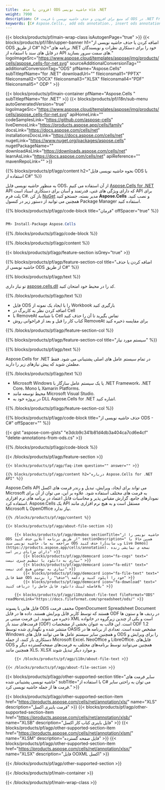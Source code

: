 ```yaml
---
title:  افزودن یا حذف ODS حاشیه نویسی via .NET
weight: 7990
description: C# کد منبع برای افزودن و حذف حاشیه نویسی با فرمت ODS در .NET Framework، .NET Core، Mono یا Xamarin Platforms.
keywords: [C# Aspose.Cells., add ods annotation., insert ods annotation., access ods annotation., remove ods annotation., delete ods annotation., add annotation in ods., insert annotation in ods., access annotation in ods., remove annotation in ods., delete annotation in ods]
---
```

{{< blocks/products/pf/main-wrap-class isAutogenPage="true" >}}
{{< blocks/products/pf/i18n/upper-banner h1="اضافه کردن یا حذف حاشیه نویسی از ODS از طریق C#" h2="برنامه های .NET خود را برای دستکاری نظرات و نویسندگان در فایل های سند با استفاده از API های سمت سرور بسازید." logoImageSrc="https://www.aspose.cloud/templates/aspose/img/products/cells/aspose_cells-for-net.svg" sourceAdditionalConversionTag="" additionalConversionTag="ODS" pfName="Aspose.Cells" subTitlepfName="for .NET" downloadUrl="" fileiconsmall1="PPTX" fileiconsmall2="DOCX" fileiconsmall3="XLSX" fileiconsmall4="PDF" fileiconsmall5=" ODP " >}}

{{< blocks/products/pf/main-container pfName="Aspose.Cells " subTitlepfName="for .NET" >}}
{{< blocks/products/pf/i18n/sub-menu autoGeneratedVersion="true" logoImageSrc="https://www.aspose.cloud/templates/aspose/img/products/cells/aspose_cells-for-net.svg" apiHomeLink="" codeSamplesLink="https://github.com/aspose-cells" liveDemosLink="https://products.aspose.app/cells/family" docsLink="https://docs.aspose.com/cells/net" installationsDocsLink="https://docs.aspose.com/cells/net" nugetLink="https://www.nuget.org/packages/aspose.cells" nugetPackageName="" downloadAsLink="https://downloads.aspose.com/cells/net" learnAsLink="https://docs.aspose.com/cells/net" apiReference="" mavenRepoLink="" >}}

{{% blocks/products/pf/agp/content h2="نحوه حاشیه نویسی فایل ODS با استفاده از C#" %}}

 به منظور حاشیه نویسی فایل ODS، از آن استفاده می کنیم
 [Aspose.Cells for .NET](https://products.aspose.com/cells/net) 
 API که دارای ویژگی های غنی، قدرتمند و آسان برای دستکاری اسناد است API برای پلت فرم C#. باز کن
 [NuGet](https://www.nuget.org/packages/aspose.cells) 
 مدیر بسته، جستجو کنید
 **Aspose.Cells** 
 و نصب کنید. همچنین می توانید از دستور زیر در کنسول Package Manager استفاده کنید.

{{% blocks/products/pf/agp/code-block title="فرمان" offSpacer="true" %}}

```cs

PM> Install-Package Aspose.Cells

```

{{% /blocks/products/pf/agp/code-block %}}

{{% /blocks/products/pf/agp/content %}}

{{< blocks/products/pf/agp/feature-section isGrey="true" >}}

{{% blocks/products/pf/agp/feature-section-col title="اضافه کردن یا حذف حاشیه نویسی از ODS از طریق C#" %}}

{{% blocks/products/pf/agp/text %}}

 تو نیاز داری
 [aspose.cells.dll](https://downloads.aspose.com/cells/net) 
 کد را در محیط خود امتحان کنید.

{{% /blocks/products/pf/agp/text %}}

+ فایل ODS را با ایجاد یک نمونه از Workbook بارگیری کنید
+ اضافه کردن نظر به کاربرگ در Cell
+ با RemoveAt با شناسه Cell تماس بگیرید تا آن را حذف کنید
+ کتاب کار را قبل و بعد از فراخوانی روش RemoveAt برای مقایسه ذخیره کنید

{{% /blocks/products/pf/agp/feature-section-col %}}

{{% blocks/products/pf/agp/feature-section-col title="سیستم مورد نیاز" %}}

{{% blocks/products/pf/agp/text %}}

 Aspose.Cells for .NET در تمام سیستم عامل های اصلی پشتیبانی می شود. فقط مطمئن شوید که پیش نیازهای زیر را دارید.

{{% /blocks/products/pf/agp/text %}}

- Microsoft Windows یا یک سیستم عامل سازگار با .NET Framework، .NET Core، Mono یا Xamarin Platforms.
-  محیط توسعه مانند Microsoft Visual Studio.
-  در پروژه خود به DLL Aspose.Cells for .NET اشاره کنید.

{{% /blocks/products/pf/agp/feature-section-col %}}

{{% blocks/products/pf/agp/code-block title="حذف حاشیه نویسی از ODS - C#" offSpacer="" %}}

{{< gist "aspose-com-gists" "e3dcb9c341b81d4db3a404ca7cd6e4cf" "delete-annotations-from-ods.cs" >}}

{{% /blocks/products/pf/agp/code-block %}}

{{< /blocks/products/pf/agp/feature-section >}}

    {{< blocks/products/pf/agp/faq-item question="" answer="" >}}
 

<!-- aboutfile Starts -->

    {{% blocks/products/pf/agp/content h2="درباره Aspose.Cells for .NET API" %}}

 Aspose.Cells API می تواند برای ایجاد، ویرایش، تبدیل و رندر فرمت های اکسل Microsoft به فرمت های مختلف استفاده شود. علاوه بر این، می توان از آن برای نمودارهای جامع، گزارش مقیاس پذیر و محاسبات قابل اعتماد در برنامه های نرم افزاری استفاده کرد. Aspose.Cells یک API مستقل است و به هیچ نرم افزاری مانند Microsoft یا OpenOffice نیاز ندارد.



    {{% /blocks/products/pf/agp/content %}}

    {{< blocks/products/pf/agp/about-file-section >}}

        {{< blocks/products/pf/agp/demobox sectionTitle="حاشیه نویسی را از ODS از طریق برنامه آنلاین حذف کنید" sectionDescription=" همین حالا با مراجعه به ما، حاشیه نویسی سند ODS را حذف کنید[وب سایت Live Demos](https://products.aspose.app/cells/annotation). نسخه ی نمایشی زنده دارای مزایای زیر است" >}}
            {{< blocks/products/pf/agp/democard icon="fa-cogs" text=" نیازی به دانلود یا تنظیم چیزی نیست" >}}
            {{< blocks/products/pf/agp/democard icon="fa-edit" text=" نیازی به نوشتن هیچ کدی نیست" >}}
            {{< blocks/products/pf/agp/democard icon="fa-file-text" text=" فقط فایل ODS خود را آپلود کنید و دکمه \"حذف\" را بزنید" >}}
            {{< blocks/products/pf/agp/democard icon="fa-download" text=" بلافاصله لینک دانلود فایل حاصل را دریافت کنید" >}}

        {{< blocks/products/pf/agp/i18n/about-file-text fileFormat="ODS" readMoreLink="https://docs.fileformat.com/spreadsheet/ods/" >}}
فایل هایی با پسوند ODS مخفف فرمت OpenDocument Spreadsheet Document هستند که توسط کاربر قابل ویرایش هستند. داده ها در فایل ODF در ردیف ها و ستون ها ذخیره می شوند. این فرمت مبتنی بر XML است و یکی از چندین زیرگروه در خانواده فرمت‌های سند باز (ODF) است. این قالب به عنوان بخشی از مشخصات ODF 1.2 منتشر شده و نگهداری شده توسط OASIS مشخص شده است. تعدادی از برنامه ها در Windows و همچنین سایر سیستم عامل ها می توانند فایل های ODS را برای ویرایش و دستکاری باز کنند، از جمله Microsoft Excel، NeoOffice و LibreOffice. فایل‌های ODS همچنین می‌توانند توسط برنامه‌های مختلف به فرمت‌های صفحه‌گسترده دیگر و همچنین مانند XLS، XLSX و موارد دیگر تبدیل شوند.

        {{< /blocks/products/pf/agp/i18n/about-file-text >}}

    {{< /blocks/products/pf/agp/about-file-section >}}

<!-- aboutfile Ends -->

{{< blocks/products/pf/agp/other-supported-section title="سایر فرمت های حاشیه نویسی پشتیبانی شده" subTitle="با استفاده از C# می توان به راحتی سایر فرمت ها از جمله حاشیه نویسی کرد." >}}

{{< blocks/products/pf/agp/other-supported-section-item href="https://products.aspose.com/cells/net/annotation/xls/" name="XLS" description="فرمت باینری اکسل" >}}
{{< blocks/products/pf/agp/other-supported-section-item href="https://products.aspose.com/cells/net/annotation/xlsb/" name="XLSB" description="فایل باینری کتاب کار اکسل" >}}
{{< blocks/products/pf/agp/other-supported-section-item href="https://products.aspose.com/cells/net/annotation/xlsm/" name="XLSM" description="فایل صفحه گسترده" >}}
{{< blocks/products/pf/agp/other-supported-section-item href="https://products.aspose.com/cells/net/annotation/xlsx/" name="XLSX" description="فایل OOXML اکسل" >}}

{{< /blocks/products/pf/agp/other-supported-section >}}

{{< /blocks/products/pf/main-container >}}
    
{{< /blocks/products/pf/main-wrap-class >}}
